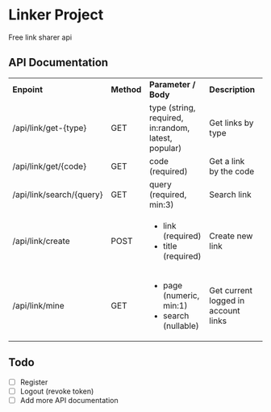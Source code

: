 # Linker Project
Free link sharer api

## API Documentation

<table>
    <tbody>
        <tr>
            <td><strong>Enpoint</strong></td>
            <td><strong>Method</strong></td>
            <td><strong>Parameter / Body</strong></td>
            <td><strong>Description</strong></td>
            <td><strong>Auth Required</strong></td>
        </tr>
        <tr>
            <td>/api/link/get-{type}</td>
            <td>GET</td>
            <td>type (string, required, in:random, latest, popular)</td>
            <td>Get links by type</td>
            <td>false</td>
        </tr>
        <tr>
            <td>/api/link/get/{code}</td>
            <td>GET</td>
            <td>code (required)</td>
            <td>Get a link by the code</td>
            <td>false</td>
        </tr>
        <tr>
            <td>/api/link/search/{query}</td>
            <td>GET</td>
            <td>query (required, min:3)</td>
            <td>Search link</td>
            <td>false</td>
        </tr>
        <tr>
            <td>/api/link/create</td>
            <td>POST</td>
            <td>
                <ul>
                    <li>link (required)</li>
                    <li>title (required)</li>
                </ul>
            </td>
            <td>Create new link</td>
            <td>false</td>
        </tr>
         <tr>
            <td>/api/link/mine</td>
            <td>GET</td>
            <td>
                <ul>
                    <li>page (numeric, min:1)</li>
                    <li>search (nullable)</li>
                </ul>
            </td>
            <td>Get current logged in account links</td>
            <td>true</td>
        </tr>
    </tbody>
</table>

## Todo
- [ ] Register
- [ ] Logout (revoke token)
- [ ] Add more API documentation
